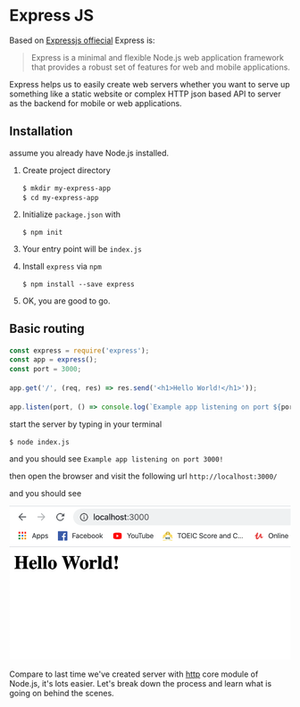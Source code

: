 # Express JS

Based on [Expressjs offiecial](https://expressjs.com/) Express is:

> Express is a minimal and flexible Node.js web application framework that provides a robust set of features for web and mobile applications.

Express helps us to easily create web servers whether you want to serve up something like a static website or complex HTTP json based API to server as the backend for mobile or web applications.

## Installation

assume you already have Node.js installed.

1. Create project directory

   `$ mkdir my-express-app`  
   `$ cd my-express-app`

2. Initialize `package.json` with

   `$ npm init`

3. Your entry point will be `index.js`

4. Install `express` via `npm`

   `$ npm install --save express`

5. OK, you are good to go.

## Basic routing

```javascript
const express = require('express');
const app = express();
const port = 3000;

app.get('/', (req, res) => res.send('<h1>Hello World!</h1>'));

app.listen(port, () => console.log(`Example app listening on port ${port}!`));
```

start the server by typing in your terminal

`$ node index.js`

and you should see `Example app listening on port 3000!`

then open the browser and visit the following url `http://localhost:3000/`

and you should see

![express hello world](express.png)

Compare to last time we've created server with [http](https://github.com/xeusteerapat/nodejs-refresher/tree/master/05_HTTP_Servers#create-nodejs-server) core module of Node.js, it's lots easier. Let's break down the process and learn what is going on behind the scenes.
